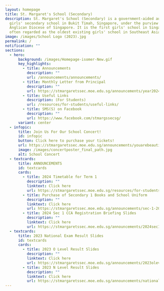 ```yaml
---
layout: homepage
title: St. Margaret's School (Secondary)
description: St. Margaret's School (Secondary) is a government-aided autonomous
  girls' secondary school in Bukit Timah, Singapore, under the purview of the
  Anglican Diocese of Singapore. It is the first girls' school in Singapore and
  often regarded as the oldest existing girls' school in Southeast Asia.
image: /images/School Logo (2023).jpg
permalink: /
notification: ""
sections:
  - hero:
      background: /images/Homepage-isomer-New.gif
      key_highlights:
        - title: Announcements
          description: ""
          url: /announcements/announcements/
        - title: Monthly Letter from Principal
          description: ""
          url: https://stmargaretssec.moe.edu.sg/announcements/year2024/
        - title: Useful Links
          description: (For Students)
          url: /resources/for-students/useful-links/
        - title: SMS(S) on Facebook
          description: ""
          url: https://www.facebook.com/stmargssecsg/
      variant: center
  - infopic:
      title: Join Us For Our School Concert!
      id: infopic
      button: Click here to purchase your tickets!
      url: https://stmargaretssec.moe.edu.sg/announcements/youarebeautiful
      image: /images/concertposter_final_path.jpg
      alt: School Concert
  - textcards:
      title: ANNOUNCEMENTS
      id: textcards
      cards:
        - title: 2024 Timetable for Term 1
          description: ""
          linktext: Click here
          url: https://stmargaretssec.moe.edu.sg/resources/for-students/2024-class-timetable/
        - title: Purchase of Secondary 1 Books and School Uniform
          description: ""
          linktext: Click here
          url: https://stmargaretssec.moe.edu.sg/announcements/sec-1-2024-intake/purchaseofsec1booksandschooluniform/
        - title: 2024 Sec 1 CCA Registration Briefing Slides
          description: ""
          linktext: Click here
          url: https://stmargaretssec.moe.edu.sg/announcements/2024sec1ccaregistrationbriefingslides
  - textcards:
      title: 2023 National Exam Result Slides
      id: textcards
      cards:
        - title: 2023 O Level Result Slides
          description: ""
          linktext: Click here
          url: https://stmargaretssec.moe.edu.sg/announcements/2023olevelresultslides/
        - title: 2023 N Level Result Slides
          description: ""
          linktext: Click here
          url: https://stmargaretssec.moe.edu.sg/announcements/national-exam-results-slides/2023nlevelresultslides/
---
```

